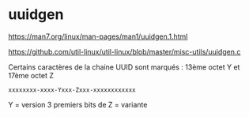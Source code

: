 # uuidgen

https://man7.org/linux/man-pages/man1/uuidgen.1.html

https://github.com/util-linux/util-linux/blob/master/misc-utils/uuidgen.c

Certains caractères de la chaine UUID sont marqués : 13ème octet Y et 17ème octet Z
```
xxxxxxxx-xxxx-Yxxx-Zxxx-xxxxxxxxxxxx
```
Y = version 
3 premiers bits de Z = variante
